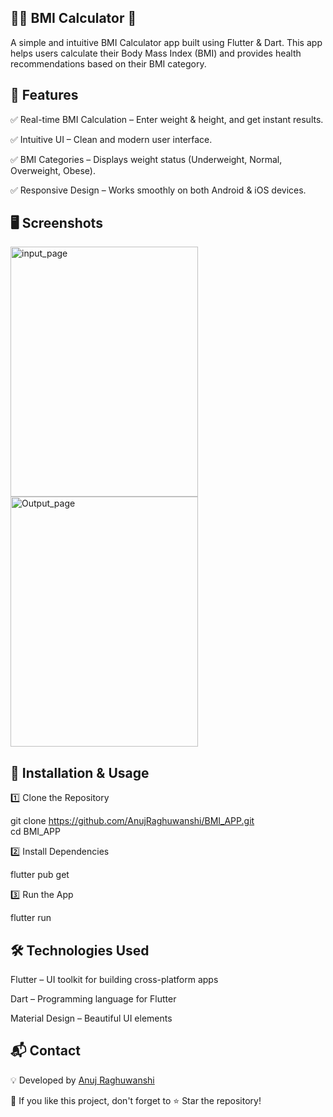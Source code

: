 ## 🏋️‍♂️ BMI Calculator 📱
A simple and intuitive BMI Calculator app built using Flutter & Dart. This app helps users calculate their Body Mass Index (BMI) and provides health recommendations based on their BMI category.

## 📌 Features
✅ Real-time BMI Calculation – Enter weight & height, and get instant results.  

✅ Intuitive UI – Clean and modern user interface.  

✅ BMI Categories – Displays weight status (Underweight, Normal, Overweight, Obese).  

✅ Responsive Design – Works smoothly on both Android & iOS devices.

## 🖥️ Screenshots
<img src="https://github.com/user-attachments/assets/1149d4e1-1f17-4a5a-8035-68d817606da5" alt="input_page" width="300" height="400">
<img src="https://github.com/user-attachments/assets/f2db218e-119c-4bdc-9f94-5e1026af95ab" alt="Output_page" width="300" height="400">


## 🚀 Installation & Usage
1️⃣ Clone the Repository 

git clone https://github.com/AnujRaghuwanshi/BMI_APP.git<br>
cd BMI_APP  

2️⃣ Install Dependencies  

flutter pub get  

3️⃣ Run the App  

flutter run

## 🛠️ Technologies Used 

Flutter – UI toolkit for building cross-platform apps  

Dart – Programming language for Flutter  

Material Design – Beautiful UI elements  

## 📬 Contact  

💡 Developed by [ Anuj Raghuwanshi](https://github.com/AnujRaghuwanshi)

🙌 If you like this project, don't forget to ⭐ Star the repository!
